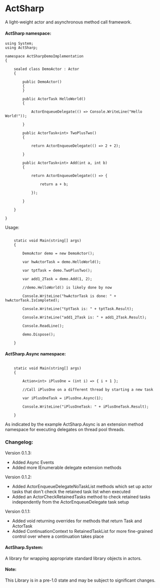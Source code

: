# ActSharp

A light-weight actor and asynchronous method call framework.

#### ActSharp namespace:

```
using System;
using ActSharp;

namespace ActSharpDemoImplementation
{

	sealed class DemoActor : Actor
	{

		public DemoActor()
		{
		}

		public ActorTask HelloWorld()
		{

			ActorEnqueueDelegate(() => Console.WriteLine("Hello World!"));

		}

		public ActorTask<int> TwoPlusTwo()
		{

			return ActorEnqueueDelegate(() => 2 + 2);

		}

		public ActorTask<int> Add(int a, int b)
		{

			return ActorEnqueueDelegate(() => {

				return a + b;

			});

		}

	}

}
```

Usage:

```

	static void Main(string[] args)
	{

		DemoActor demo = new DemoActor();

		var hwActorTask = demo.HelloWorld();

		var tptTask = demo.TwoPlusTwo();

		var add1_2Task = demo.Add(1, 2);

		//demo.HelloWorld() is likely done by now

		Console.WriteLine("hwActorTask is done: " + hwActorTask.IsCompleted);

		Console.WriteLine("tptTask is: " + tptTask.Result);

		Console.WriteLine("add1_2Task is: " + add1_2Task.Result);

		Console.ReadLine();

		demo.Dispose();

	}

```

#### ActSharp.Async namespace:

```

	static void Main(string[] args)
	{

		Action<int> iPlusOne = (int i) => { i + 1 };

		//Call iPlusOne on a different thread by starting a new task

		var iPlusOneTask = iPlusOne.Async(1);

		Console.WriteLine("iPlusOneTask: " + iPlusOneTask.Result);

	}

```

As indicated by the example ActSharp.Async is an extension method namespace for executing delegates on thread pool threads.



### Changelog:

Version 0.1.3:

* Added Async Events
* Added more IEnumerable delegate extension methods

Version 0.1.2:

* Added ActorEnqueueDelegateNoTaskList methods which set up actor tasks that don't check the retained task list when executed
* Added an ActorCheckRetainedTasks method to check retained tasks independently from the ActorEnqueueDelegate task setup

Version 0.1.1:

* Added void returning overrides for methods that return Task and ActorTask
* Added ContinuationContext to RetainedTaskList for more fine-grained control over where a continuation takes place



#### ActSharp.System:

A library for wrapping appropriate standard library objects in actors.



#### Note:

This Library is in a pre-1.0 state and may be subject to significant changes. 


